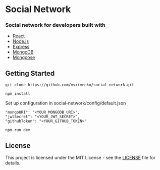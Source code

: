 # Social Network

### Social network for developers built with

- [React](https://reactjs.org/)
- [Node.js](https://nodejs.org/en/)
- [Express](https://expressjs.com/)
- [MongoDB](https://www.mongodb.com/)
- [Mongoose](https://mongoosejs.com/)

## Getting Started

```
git clone https://github.com/mvximenko/social-network.git
```

```
npm install
```

Set up configuration in social-network/config/default.json
```
"mongoURI": "<YOUR_MONGODB_URI>",
"jwtSecret": "<YOUR_JWT_SECRET>",
"githubToken": "<YOUR_GITHUB_TOKEN>"
```


```
npm run dev
```

## License

This project is licensed under the MIT License - see the [LICENSE](LICENSE) file for details.
